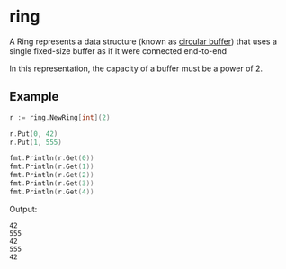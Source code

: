 # ring

A Ring represents a data structure (known as [circular buffer](https://en.wikipedia.org/wiki/Circular_buffer)) that uses a single fixed-size buffer as if it were connected end-to-end

In this representation, the capacity of a buffer must be a power of 2.

## Example

```go
r := ring.NewRing[int](2)

r.Put(0, 42)
r.Put(1, 555)

fmt.Println(r.Get(0))
fmt.Println(r.Get(1))
fmt.Println(r.Get(2))
fmt.Println(r.Get(3))
fmt.Println(r.Get(4))
```

Output:

```
42
555
42
555
42
```
